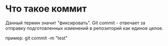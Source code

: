 # Что такое коммит

Данный термин значит "фиксировать". Git commit - отвечает за отправку подготовленных изменений в репозиторий как единое целое.

пример: git commit -m "test"

